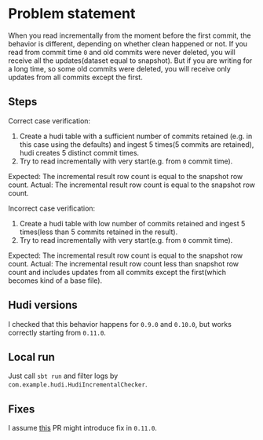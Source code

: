 # Problem statement
When you read incrementally from the moment before the first commit, the behavior is
different, depending on whether clean happened or not. If you read from commit time `0`
and old commits were never deleted, you will receive all the updates(dataset equal to snapshot).
But if you are writing for a long time, so some old commits were deleted, you will receive
only updates from all commits except the first.

## Steps
Correct case verification:
1. Create a hudi table with a sufficient number of commits retained
   (e.g. in this case using the defaults) and ingest 5 times(5 commits are retained),
   hudi creates 5 distinct commit times.
2. Try to read incrementally with very start(e.g. from `0` commit time).

Expected: The incremental result row count is equal to the snapshot row count.
Actual: The incremental result row count is equal to the snapshot row count.

Incorrect case verification:
1. Create a hudi table with low number of commits retained
   and ingest 5 times(less than 5 commits retained in the result).
2. Try to read incrementally with very start(e.g. from `0` commit time).

Expected: The incremental result row count is equal to the snapshot row count.
Actual: The incremental result row count less than snapshot row count and includes updates
from all commits except the first(which becomes kind of a base file).

## Hudi versions
I checked that this behavior happens for `0.9.0` and `0.10.0`, but works correctly starting from `0.11.0`.

## Local run
Just call `sbt run` and filter logs by `com.example.hudi.HudiIncrementalChecker`.

## Fixes
I assume [this](https://github.com/apache/hudi/pull/3946/files) PR might introduce fix in `0.11.0`.